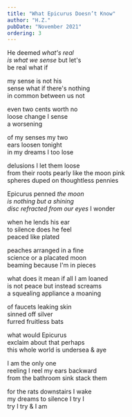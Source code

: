```yaml
---
title: "What Epicurus Doesn’t Know"
author: "H.Z."
pubDate: "November 2021"
ordering: 3
---
```


He deemed *what's real\
is what we sense* but let's\
be real what if

my sense is not his\
sense what if there's nothing\
in common between us not

even two cents worth no\
loose change I sense\
a worsening

of my senses my two\
ears loosen tonight\
in my dreams I too lose

delusions I let them loose\
from their roots pearly like the moon pink\
spheres duped on thoughtless pennies

Epicurus penned *the moon\
is nothing but a shining\
disc refracted from our eyes* I wonder

when he lends his ear\
to silence does he feel\
peaced like plated

peaches arranged in a fine\
science or a placated moon\
beaming because I'm in pieces

what does it mean if all I am loaned\
is not peace but instead screams\
a squealing appliance a moaning

of faucets leaking skin\
sinned off silver\
furred fruitless bats

what would Epicurus\
exclaim about that perhaps\
this whole world is undersea & aye

I am the only one\
reeling I reel my ears backward\
from the bathroom sink stack them

for the rats downstairs I wake\
my dreams to silence I try I\
try I try & I am
